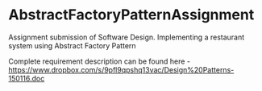 # AbstractFactoryPatternAssignment
Assignment submission of Software Design. Implementing a restaurant system using Abstract Factory Pattern

Complete requirement description can be found here - https://www.dropbox.com/s/9pfl9qpshq13vac/Design%20Patterns-150116.doc
